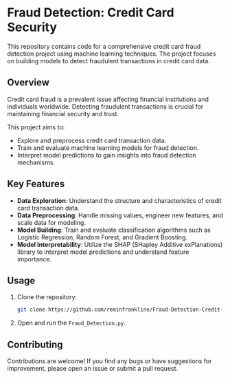 # Fraud Detection: Credit Card Security

This repository contains code for a comprehensive credit card fraud detection project using machine learning techniques. The project focuses on building models to detect fraudulent transactions in credit card data.

## Overview

Credit card fraud is a prevalent issue affecting financial institutions and individuals worldwide. Detecting fraudulent transactions is crucial for maintaining financial security and trust.

This project aims to:

- Explore and preprocess credit card transaction data.
- Train and evaluate machine learning models for fraud detection.
- Interpret model predictions to gain insights into fraud detection mechanisms.

## Key Features

- **Data Exploration**: Understand the structure and characteristics of credit card transaction data.
- **Data Preprocessing**: Handle missing values, engineer new features, and scale data for modeling.
- **Model Building**: Train and evaluate classification algorithms such as Logistic Regression, Random Forest, and Gradient Boosting.
- **Model Interpretability**: Utilize the SHAP (SHapley Additive exPlanations) library to interpret model predictions and understand feature importance.

## Usage

1. Clone the repository:

   ```bash
   git clone https://github.com/reminfrankline/Fraud-Detection-Credit-Card-Security.git
   ```

2. Open and run the `Fraud_Detection.py`.

## Contributing

Contributions are welcome! If you find any bugs or have suggestions for improvement, please open an issue or submit a pull request.

